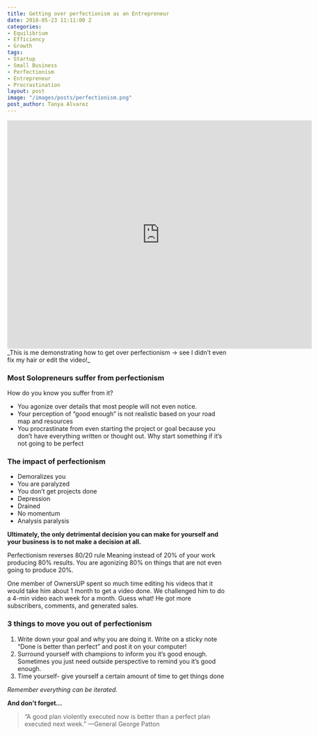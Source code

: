 ```yaml
---
title: Getting over perfectionism as an Entrepreneur
date: 2018-05-23 11:11:00 Z
categories:
- Equilibrium
- Efficiency
- Growth
tags:
- Startup
- Small Business
- Perfectionism
- Entrepreneur
- Procrastination
layout: post
image: "/images/posts/perfectionism.png"
post_author: Tanya Alvarez
---
```


<iframe width="700" height="525" src="https://www.youtube.com/embed/xKVXlSjdKxo" frameborder="0" allow="autoplay; encrypted-media" allowfullscreen></iframe>
<span class="small">_This is me demonstrating how to get over perfectionism -> see I didn’t even fix my hair or edit the video!_</span>

### Most Solopreneurs suffer from perfectionism

How do you know you suffer from it?

* You agonize over details that most people will not even notice.
* Your perception of “good enough” is not realistic based on your road map and resources
* You procrastinate from even starting the project or goal because you don’t have everything written or thought out. Why start something if it’s not going to be perfect

### The impact of perfectionism

* Demoralizes you
* You are paralyzed
* You don’t get projects done
* Depression
* Drained
* No momentum
* Analysis paralysis

__Ultimately, the only detrimental decision you can make for yourself and your business is to not make a decision at all.__

Perfectionism reverses 80/20 rule Meaning instead of 20% of your work producing 80% results. You are agonizing 80% on things that are not even going to produce 20%.

One member of OwnersUP spent so much time editing his videos that it would take him about 1 month to get a video done. We challenged him to do a 4-min video each week for a month. Guess what! He got more subscribers, comments, and generated sales.

### 3 things to move you out of perfectionism

1. Write down your goal and why you are doing it. Write on a sticky note “Done is better than perfect” and post it on your computer!
2. Surround yourself with champions to inform you it’s good enough. Sometimes you just need outside perspective to remind you it’s good enough.
3. Time yourself- give yourself a certain amount of time to get things done

_Remember everything can be iterated._

__And don't forget...__

> “A good plan violently executed now is better than a perfect plan executed next week.” —General George Patton